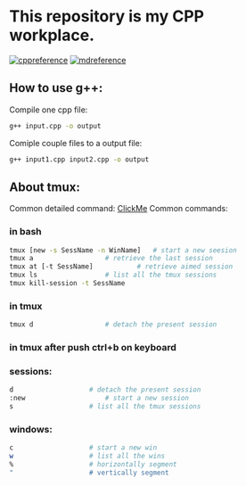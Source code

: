 # This repository is my CPP workplace.
[![cppreference](https://img.shields.io/badge/ref-CPP-brightgreen.svg)](https://zh.cppreference.com/w/cpp/)
[![mdreference](https://img.shields.io/badge/ref-MD-brightgreen.svg)](https://www.jianshu.com/p/191d1e21f7ed)

## How to use g++:
Compile one cpp file:

```bash
g++ input.cpp -o output
```

Comiple couple files to a output file:

```bash
g++ input1.cpp input2.cpp -o output
```

## About tmux:
Common detailed command: [ClickMe](https://www.cnblogs.com/lizhang4/p/7325086.html)
Common commands:

### in bash
```bash
tmux [new -s SessName -n WinName]	# start a new seesion 
tmux a					# retrieve the last session
tmux at [-t SessName]			# retrieve aimed session
tmux ls					# list all the tmux sessions
tmux kill-session -t SessName
```
### in tmux
```bash
tmux d					# detach the present session
```
### in tmux after push ctrl+b on keyboard
### sessions:
```bash
d					# detach the present session
:new					# start a new session
s					# list all the tmux sessions
```
### windows:
```bash
c					# start a new win
w					# list all the wins
%					# horizontally segment
"					# vertically segment
```
